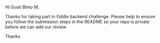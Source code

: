 Hi Gusti Bimo M,

Thanks for taking part in Oddle backend challenge.
Please help to ensure you follow the submission steps in the README so your repo is private before we can add our review.

Thanks

